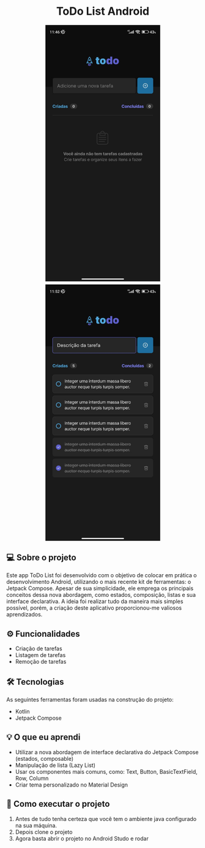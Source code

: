 <h1 align="center">
  ToDo List Android
</h1>

<div style="display: flex; flex-flow: row wrap; justify-content: center; gap: 8px;">
  <img width="300" src="./readme_assets/screenshot_empty_list.jpeg" />
  <img width="300" src="./readme_assets/screenshot_list.jpeg" />
</div>

## 💻 Sobre o projeto

Este app ToDo List foi desenvolvido com o objetivo de colocar em prática o desenvolvimento Android,
utilizando o mais recente kit de ferramentas: o Jetpack Compose. Apesar de sua simplicidade, ele
emprega os principais conceitos dessa nova abordagem, como estados, composição, listas e sua
interface declarativa. A ideia foi realizar tudo da maneira mais simples possível, porém, a criação
deste aplicativo proporcionou-me valiosos aprendizados.

## ⚙️ Funcionalidades

- Criação de tarefas
- Listagem de tarefas
- Remoção de tarefas

## 🛠 Tecnologias

As seguintes ferramentas foram usadas na construção do projeto:

- Kotlin
- Jetpack Compose

## 💡 O que eu aprendi

- Utilizar a nova abordagem de interface declarativa do Jetpack Compose (estados, composable)
- Manipulação de lista (Lazy List)
- Usar os componentes mais comuns, como: Text, Button, BasicTextField, Row, Column
- Criar tema personalizado no Material Design

## 🚀 Como executar o projeto

1. Antes de tudo tenha certeza que você tem o ambiente java configurado na sua máquina.
2. Depois clone o projeto
3. Agora basta abrir o projeto no Android Studo e rodar
